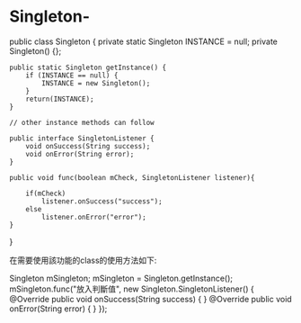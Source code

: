 # Singleton-

public class Singleton  {
    private static Singleton INSTANCE = null;
    private Singleton() {};
 
    public static Singleton getInstance() {
        if (INSTANCE == null) {
            INSTANCE = new Singleton();
        }
        return(INSTANCE);
    }
     
    // other instance methods can follow 
    
    public interface SingletonListener {
        void onSuccess(String success);
        void onError(String error);
    }
    
    public void func(boolean mCheck, SingletonListener listener){
          
        if(mCheck)
            listener.onSuccess("success");
        else
            listener.onError("error");
    }
}

在需要使用該功能的class的使用方法如下:

Singleton mSingleton;
mSingleton = Singleton.getInstance();
mSingleton.func("放入判斷值", new Singleton.SingletonListener() {
    @Override
    public void onSuccess(String success) {
    }
    @Override
    public void onError(String error) {
    }
});
